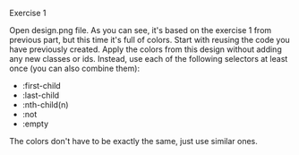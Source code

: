 Exercise 1

Open design.png file. As you can see, it's based on the exercise 1 from previous part, but this time it's full of colors. Start with reusing the code you have previously created. Apply the colors from this design without adding any new classes or ids. Instead, use each of the following selectors at least once (you can also combine them):
- :first-child
- :last-child
- :nth-child(n)
- :not
- :empty

The colors don't have to be exactly the same, just use similar ones.
